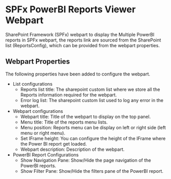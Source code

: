 # SPFx PowerBI Reports Viewer Webpart
SharePoint Framework (SPFx) webpart to display the Multiple PowerBI reports in SPFx webpart, the reports link are sourced from the SharePoint list (ReportsConfig), which can be provided from the webpart properties.

## Webpart Properties
The following properties have been added to configure the webpart.<br/>
  - List configurations
    - Reports list title: The sharepoint custom list where we store all the Reports information required for the webpart.
    - Error log list: The sharepoint custom list used to log any error in the webpart.
  - Webpart configurations
    - Webpart title: Title of the webpart to display on the top panel.
    - Menu title: Title of the reports menu lists.
    - Menu position: Reports menu can be display on left or right side (left menu or right menu).
    - Set IFrame height: You can configure the height of the IFrame where the Power BI report get loaded.
    - Webpart description: Description of the webpart.
  - PowerBI Report Configurations
    - Show Navigation Pane: Show/Hide the page navigation of the PowerBI reports.
    - Show Filter Pane: Show/Hide the filters pane of the PowerBI report. 



